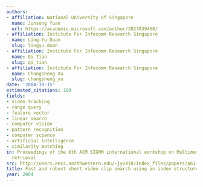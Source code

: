 ```yaml
---
authors:
- affiliation: National University Of Singapore
  name: Junsong Yuan
  url: https://academic.microsoft.com/author/3027839468/
- affiliation: Institute For Infocomm Research Singapore
  name: Ling-Yu Duan
  slug: lingyu_duan
- affiliation: Institute For Infocomm Research Singapore
  name: Qi Tian
  slug: qi_tian
- affiliation: Institute For Infocomm Research Singapore
  name: Changsheng Xu
  slug: changsheng_xu
date: '2004-10-15'
estimated_citations: 109
fields:
- video tracking
- range query
- feature vector
- linear search
- computer vision
- pattern recognition
- computer science
- artificial intelligence
- similarity matching
in: Proceedings of the 6th ACM SIGMM international workshop on Multimedia information
  retrieval
src: http://users.eecs.northwestern.edu/~jyu410/index_files/papers/p61-Yuan_Duan_Tian_MIR04.pdf
title: Fast and robust short video clip search using an index structure
year: 2004
---
```

